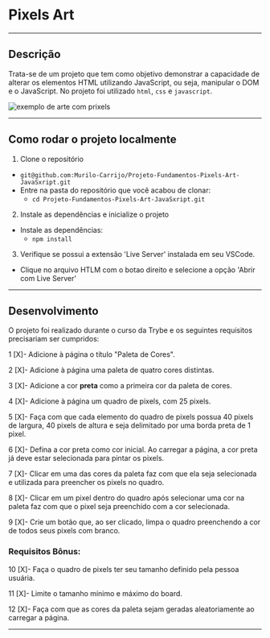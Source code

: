 # Pixels Art

---

## Descrição

Trata-se de um projeto que tem como objetivo demonstrar a capacidade de alterar os elementos HTML utilizando JavaScript, ou seja, manipular o DOM e o JavaScript.
No projeto foi utilizado `html`, `css` e `javascript`.

![exemplo de arte com prixels](./art-with-pixels.gif)

---

## Como rodar o projeto localmente

1. Clone o repositório
  * `git@github.com:Murilo-Carrijo/Projeto-Fundamentos-Pixels-Art-JavaSxript.git`
  * Entre na pasta do repositório que você acabou de clonar:
    * `cd Projeto-Fundamentos-Pixels-Art-JavaSxript.git`

2. Instale as dependências e inicialize o projeto
  * Instale as dependências:
    * `npm install`

3. Verifique se possui a extensão 'Live Server' instalada em seu VSCode.
  * Clique no arquivo HTLM com o botao direito e selecione a opção 'Abrir com Live Server'

---

## Desenvolvimento

O projeto foi realizado durante o curso da Trybe e os seguintes requisitos precisariam ser cumpridos: 

  1 [X]- Adicione à página o título "Paleta de Cores".
  
  2 [X]- Adicione à página uma paleta de quatro cores distintas.
  
  3 [X]- Adicione a cor **preta** como a primeira cor da paleta de cores.
  
  4 [X]- Adicione à página um quadro de pixels, com 25 pixels.
  
  5 [X]- Faça com que cada elemento do quadro de pixels possua 40 pixels de largura, 40 pixels de altura e seja delimitado por uma borda preta de 1 pixel.
  
  6 [X]- Defina a cor preta como cor inicial. Ao carregar a página, a cor preta já deve estar selecionada para pintar os pixels.
  
  7 [X]- Clicar em uma das cores da paleta faz com que ela seja selecionada e utilizada para preencher os pixels no quadro.
  
  8 [X]- Clicar em um pixel dentro do quadro após selecionar uma cor na paleta faz com que o pixel seja preenchido com a cor selecionada.
  
  9 [X]- Crie um botão que, ao ser clicado, limpa o quadro preenchendo a cor de todos seus pixels com branco.
  ### Requisitos Bônus:
  10 [X]- Faça o quadro de pixels ter seu tamanho definido pela pessoa usuária.
  
  11 [X]- Limite o tamanho mínimo e máximo do board.
  
  12 [X]- Faça com que as cores da paleta sejam geradas aleatoriamente ao carregar a página.
  

---